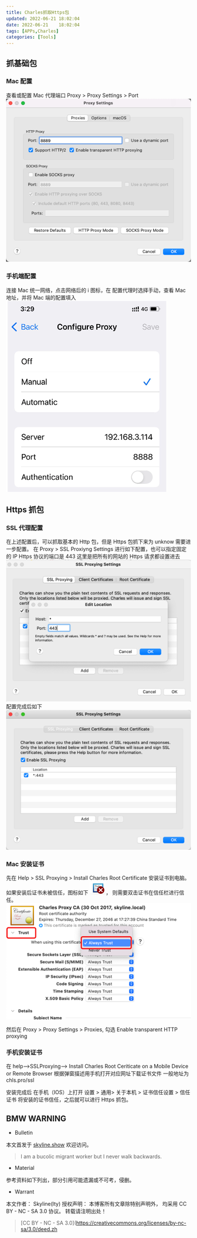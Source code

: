 ```yaml
---
title: Charles抓取Https包
updated: 2022-06-21	18:02:04
date: 2022-06-21	18:02:04
tags: [APPs,Charles]
categories: [Tools]
---
```

            
            

## 抓基础包

### Mac 配置

查看或配置 Mac 代理端口
Proxy > Proxy Settings > Port
![Charles抓取Https包20220221153215](https://raw.githubusercontent.com/skylinety/blog-pics/master/imgs/Charles%E6%8A%93%E5%8F%96Https%E5%8C%8520220221153215.png)

### 手机端配置
<!--more-->

连接 Mac 统一网络，点击网络后的 i 图标，在 配置代理时选择手动，查看 Mac 地址，并将 Mac 端的配置填入
![Charles抓取Https包20220221153008](https://raw.githubusercontent.com/skylinety/blog-pics/master/imgs/Charles%E6%8A%93%E5%8F%96Https%E5%8C%8520220221153008.png)

## Https 抓包

### SSL 代理配置

在上述配置后，可以抓取基本的 Http 包，但是 Https 包抓下来为 unknow
需要进一步配置。
在 Proxy > SSL Proxiyng Settings 进行如下配置，也可以指定固定的 IP
Https 协议的端口是 443 这里是把所有的网站的 Https 请求都设置进去
![Charles抓取Https包20220302205833](https://raw.githubusercontent.com/skylinety/blog-pics/master/imgs/Charles%E6%8A%93%E5%8F%96Https%E5%8C%8520220302205833.png)
配置完成后如下
![Charles抓取Https包20220221153623](https://raw.githubusercontent.com/skylinety/blog-pics/master/imgs/Charles%E6%8A%93%E5%8F%96Https%E5%8C%8520220221153623.png)

### Mac 安装证书

先在 Help > SSL Proxying > Install Charles Root Certificate 安装证书到电脑。
如果安装后证书未被信任，图标如下
![Charles抓取Https包20220221154140](https://raw.githubusercontent.com/skylinety/blog-pics/master/imgs/Charles%E6%8A%93%E5%8F%96Https%E5%8C%8520220221154140.png)，
则需要双击证书在信任栏进行信任。
![Charles抓取Https包20220221154226](https://raw.githubusercontent.com/skylinety/blog-pics/master/imgs/Charles%E6%8A%93%E5%8F%96Https%E5%8C%8520220221154226.png)

然后在 Proxy > Proxy Settings > Proxies, 勾选 Enable transparent HTTP proxying

### 手机安装证书

在 help–>SSLProxying–> Install Charles Root Ceriticate on a Mobile Device or Remote Browser
根据弹窗描述用手机打开对应网址下载证书文件
一般地址为 chls.pro/ssl

安装完成后
在手机（IOS）上打开 设置 > 通用> 关于本机 > 证书信任设置 > 信任证书
将安装的证书信任，之后就可以进行 Https 抓包。

## BMW WARNING

- Bulletin

本文首发于 [skyline.show](http://www.skyline.show)  欢迎访问。

> I am a bucolic migrant worker but I never walk backwards.

- Material

参考资料如下列出，部分引用可能遗漏或不可考，侵删。

>

- Warrant

本文作者： Skyline(lty)
授权声明： 本博客所有文章除特别声明外， 均采用 CC BY - NC - SA 3.0 协议。 转载请注明出处！

> [CC BY - NC - SA 3.0](https://creativecommons.org/licenses/by-nc-sa/3.0/deed.zh
